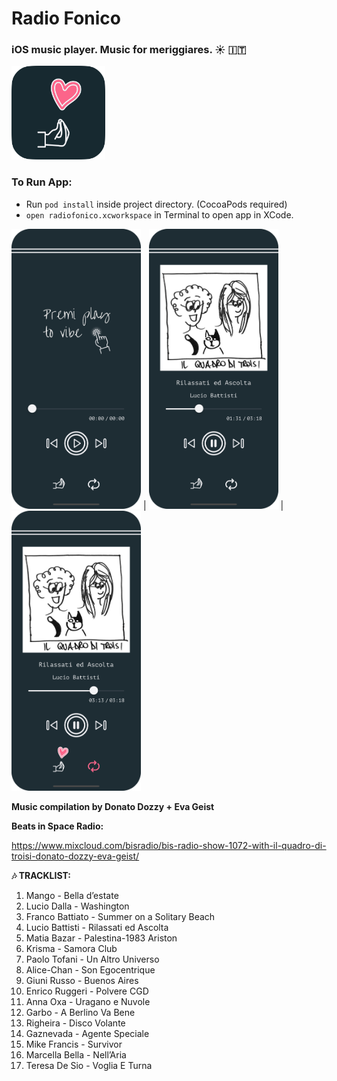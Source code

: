#  Radio Fonico

### iOS music player. Music for meriggiares. ☀️ 🇮🇹

<img src="radiofonico/Assets.xcassets/Screenshots/appstore.imageset/appstore.png" alt="launch screen screenshot" width="150" height="150"/> 

### **To Run App:** 
- Run `pod install` inside project directory. (CocoaPods required)
- `open radiofonico.xcworkspace` in Terminal to open app in XCode.

<img src="radiofonico/Assets.xcassets/Screenshots/01.imageset/01.png" alt="premi play screenshot" width="207" height="448"/> |
<img src="radiofonico/Assets.xcassets/Screenshots/02.imageset/02.png" alt="music player screenshot" width="207" height="448"/> |
<img src="radiofonico/Assets.xcassets/Screenshots/03.imageset/03.png" alt="music player with active icons screenshot" width="207" height="448"/>

**Music compilation by Donato Dozzy + Eva Geist**

**Beats in Space Radio:**

https://www.mixcloud.com/bisradio/bis-radio-show-1072-with-il-quadro-di-troisi-donato-dozzy-eva-geist/

**🎶 TRACKLIST:**
1. Mango - Bella d’estate 
2. Lucio Dalla - Washington 
3. Franco Battiato - Summer on a Solitary Beach 
4. Lucio Battisti - Rilassati ed Ascolta 
5. Matia Bazar - Palestina-1983 Ariston
6. Krisma - Samora Club
7. Paolo Tofani - Un Altro Universo 
8. Alice-Chan - Son Egocentrique 
9. Giuni Russo - Buenos Aires
10. Enrico Ruggeri - Polvere CGD
11. Anna Oxa - Uragano e Nuvole 
12. Garbo - A Berlino Va Bene 
13. Righeira - Disco Volante 
14. Gaznevada - Agente Speciale 
15. Mike Francis - Survivor
16. Marcella Bella - Nell’Aria 
17. Teresa De Sio - Voglia E Turna
